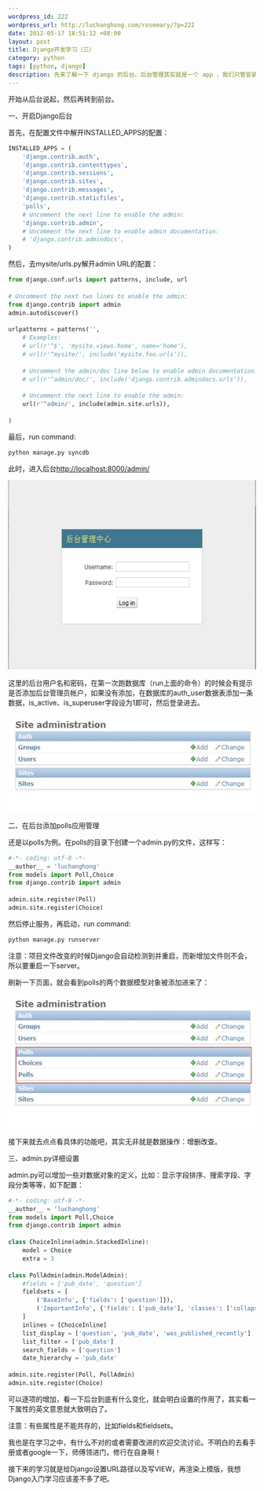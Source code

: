 ```yaml
--- 
wordpress_id: 222
wordpress_url: http://luchanghong.com/rosemary/?p=222
date: 2012-05-17 18:51:12 +08:00
layout: post
title: Django开发学习（三）
category: python
tags: [python, django]
description: 先来了解一下 django 的后台。后台管理其实就是一个 app ，我们只管安装配置，照着文档走一遍就大致了解了。
---
```

开始从后台说起，然后再转到前台。

一、开启Django后台

首先，在配置文件中解开INSTALLED_APPS的配置：

```python
INSTALLED_APPS = (
    'django.contrib.auth',
    'django.contrib.contenttypes',
    'django.contrib.sessions',
    'django.contrib.sites',
    'django.contrib.messages',
    'django.contrib.staticfiles',
    'polls',
    # Uncomment the next line to enable the admin:
    'django.contrib.admin',
    # Uncomment the next line to enable admin documentation:
    # 'django.contrib.admindocs',
)
```

然后，去mysite/urls.py解开admin URL的配置：

```python
from django.conf.urls import patterns, include, url

# Uncomment the next two lines to enable the admin:
from django.contrib import admin
admin.autodiscover()

urlpatterns = patterns('',
    # Examples:
    # url(r'^$', 'mysite.views.home', name='home'),
    # url(r'^mysite/', include('mysite.foo.urls')),

    # Uncomment the admin/doc line below to enable admin documentation:
    # url(r'^admin/doc/', include('django.contrib.admindocs.urls')),

    # Uncomment the next line to enable the admin:
    url(r'^admin/', include(admin.site.urls)),

)
```

最后，run command:

```bash
python manage.py syncdb
```

此时，进入后台<a href="http://localhost:8000/admin/">http://localhost:8000/admin/</a>

<a href="/upload/2012/05/admin-logo.jpg"><img class="alignnone size-full wp-image-223" title="admin-logo" src="/upload/2012/05/admin-logo.jpg" alt="" width="592" height="385" /></a>

这里的后台用户名和密码，在第一次跑数据库（run上面的命令）的时候会有提示是否添加后台管理员帐户，如果没有添加，在数据库的auth_user数据表添加一条数据，is_active、is_superuser字段设为1即可，然后登录进去。

<a href="/upload/2012/05/admin-manage.jpg"><img class="alignnone size-full wp-image-224" title="admin-manage" src="/upload/2012/05/admin-manage.jpg" alt="" width="526" height="199" /></a>

二、在后台添加polls应用管理

还是以polls为例。在polls的目录下创建一个admin.py的文件，这样写：

```python
#-*- coding: utf-8 -*-
__author__ = 'luchanghong'
from models import Poll,Choice
from django.contrib import admin

admin.site.register(Poll)
admin.site.register(Choice)
```

然后停止服务，再启动，run command:

```bash
python manage.py runserver
```

注意：项目文件改变的时候Django会自动检测到并重启，而新增加文件则不会，所以要重启一下server。

刷新一下页面，就会看到polls的两个数据模型对象被添加进来了：

<a href="/upload/2012/05/admin-polls.jpg"><img class="alignnone size-full wp-image-225" title="admin-polls" src="/upload/2012/05/admin-polls.jpg" alt="" width="526" height="273" /></a>

接下来就去点点看具体的功能吧，其实无非就是数据操作：增删改查。

三、admin.py详细设置

admin.py可以增加一些对数据对象的定义，比如：显示字段排序、搜索字段、字段分类等等，如下配置：

```python
#-*- coding: utf-8 -*-
__author__ = 'luchanghong'
from models import Poll,Choice
from django.contrib import admin

class ChoiceInline(admin.StackedInline):
    model = Choice
    extra = 3

class PollAdmin(admin.ModelAdmin):
    #fields = ['pub_date', 'question']
    fieldsets = [
        ('BaseInfo', {'fields': ['question']}),
        ('ImportantInfo', {'fields': ['pub_date'], 'classes': ['collapse']})
    ]
    inlines = [ChoiceInline]
    list_display = ['question', 'pub_date', 'was_published_recently']
    list_filter = ['pub_date']
    search_fields = ['question']
    date_hierarchy = 'pub_date'

admin.site.register(Poll, PollAdmin)
admin.site.register(Choice)
```

可以逐项的增加，看一下后台到底有什么变化，就会明白设置的作用了，其实看一下属性的英文意思就大致明白了。

注意：有些属性是不能共存的，比如fields和fieldsets。

我也是在学习之中，有什么不对的或者需要改进的欢迎交流讨论。不明白的去看手册或者google一下，师傅领进门，修行在自身啊！

接下来的学习就是给Django设置URL路径以及写VIEW，再渲染上模版，我想Django入门学习应该差不多了吧。
